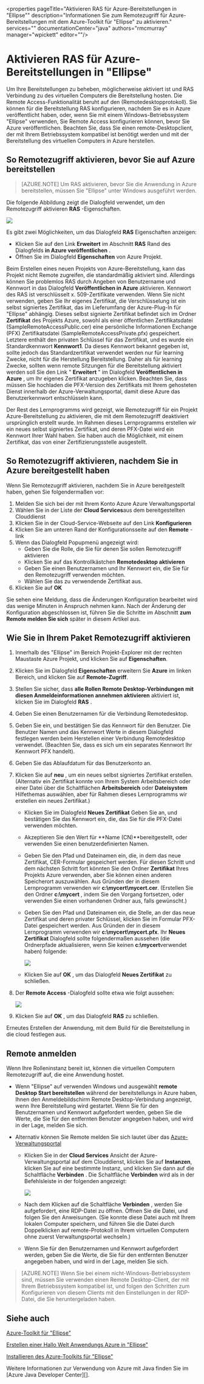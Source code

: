 <properties
    pageTitle="Aktivieren RAS für Azure-Bereitstellungen in "Ellipse""
    description="Informationen Sie zum Remotezugriff für Azure-Bereitstellungen mit dem Azure-Toolkit für "Ellipse" zu aktivieren."
    services=""
    documentationCenter="java"
    authors="rmcmurray"
    manager="wpickett"
    editor=""/>

<tags
    ms.service="multiple"
    ms.workload="na"
    ms.tgt_pltfrm="multiple"
    ms.devlang="Java"
    ms.topic="article"
    ms.date="08/11/2016" 
    ms.author="robmcm"/>

<!-- Legacy MSDN URL = https://msdn.microsoft.com/library/azure/hh690951.aspx -->

# <a name="enabling-remote-access-for-azure-deployments-in-eclipse"></a>Aktivieren RAS für Azure-Bereitstellungen in "Ellipse"

Um Ihre Bereitstellungen zu beheben, möglicherweise aktiviert ist und RAS Verbindung zu des virtuellen Computers die Bereitstellung hosten. Die Remote Access-Funktionalität beruht auf den (Remotedesktopprotokoll). Sie können für die Bereitstellung RAS konfigurieren, nachdem Sie es in Azure veröffentlicht haben, oder, wenn Sie mit einem Windows-Betriebssystem "Ellipse" verwenden, Sie Remote Access konfigurieren können, bevor Sie Azure veröffentlichen. Beachten Sie, dass Sie einen remote-Desktopclient, der mit Ihrem Betriebssystem kompatibel ist benötigt werden und mit der Bereitstellung des virtuellen Computers in Azure herstellen.

## <a name="how-to-enable-remote-access-before-you-deploy-to-azure"></a>So Remotezugriff aktivieren, bevor Sie auf Azure bereitstellen

> [AZURE.NOTE] Um RAS aktivieren, bevor Sie die Anwendung in Azure bereitstellen, müssen Sie "Ellipse" unter Windows ausgeführt werden.

Die folgende Abbildung zeigt die Dialogfeld verwendet, um den Remotezugriff aktivieren **RAS** -Eigenschaften.

![][ic719494]

Es gibt zwei Möglichkeiten, um das Dialogfeld **RAS** Eigenschaften anzeigen:

* Klicken Sie auf den Link **Erweitert** im Abschnitt **RAS** Rand des Dialogfelds **in Azure veröffentlichen** .
* Öffnen Sie im Dialogfeld **Eigenschaften** von Azure Projekt.

Beim Erstellen eines neuen Projekts von Azure-Bereitstellung, kann das Projekt nicht Remote zugreifen, die standardmäßig aktiviert sind. Allerdings können Sie problemlos RAS durch Angeben von Benutzername und Kennwort in das Dialogfeld **Veröffentlichen in Azure** aktivieren. Kennwort des RAS ist verschlüsselt x. 509-Zertifikate verwenden. Wenn Sie nicht verwenden, geben Sie Ihr eigenes Zertifikat, die Verschlüsselung ist ein selbst signiertes Zertifikat, das im Lieferumfang der Azure-Plug-In für "Ellipse" abhängig. Dieses selbst signierte Zertifikat befindet sich im Ordner **Zertifikat** des Projekts Azure, sowohl als einer öffentlichen Zertifikatsdatei (SampleRemoteAccessPublic.cer) eine persönliche Informationen Exchange (PFX) Zertifikatsdatei (SampleRemoteAccessPrivate.pfx) gespeichert. Letztere enthält den privaten Schlüssel für das Zertifikat, und es wurde ein Standardkennwort **Kennwort1**. Da dieses Kennwort bekannt gegeben ist, sollte jedoch das Standardzertifikat verwendet werden nur für learning Zwecke, nicht für die Herstellung Bereitstellung. Daher als für learning Zwecke, sollten wenn remote Sitzungen für die Bereitstellung aktiviert werden soll Sie den Link " **Erweitert** " im Dialogfeld **Veröffentlichen in Azure** , um Ihr eigenes Zertifikat anzugeben klicken. Beachten Sie, dass müssen Sie hochladen die PFX-Version des Zertifikats mit Ihrem gehosteten Dienst innerhalb der Azure-Verwaltungsportal, damit diese Azure das Benutzerkennwort entschlüsseln kann.

Der Rest des Lernprogramms wird gezeigt, wie Remotezugriff für ein Projekt Azure-Bereitstellung zu aktivieren, die mit dem Remotezugriff deaktiviert ursprünglich erstellt wurde. Im Rahmen dieses Lernprogramms erstellen wir ein neues selbst signiertes Zertifikat, und deren PFX-Datei wird ein Kennwort Ihrer Wahl haben. Sie haben auch die Möglichkeit, mit einem Zertifikat, das von einer Zertifizierungsstelle ausgestellt.

## <a name="how-to-enable-remote-access-after-you-have-deployed-to-azure"></a>So Remotezugriff aktivieren, nachdem Sie in Azure bereitgestellt haben

Wenn Sie Remotezugriff aktivieren, nachdem Sie in Azure bereitgestellt haben, gehen Sie folgendermaßen vor:

1. Melden Sie sich bei der mit Ihrem Konto Azure Azure Verwaltungsportal
1. Wählen Sie in der Liste der **Cloud Services**aus dem bereitgestellten Clouddienst
1. Klicken Sie in der Cloud-Service-Webseite auf den Link **Konfigurieren**
1. Klicken Sie am unteren Rand der Konfigurationsseite auf den **Remote** -link
1. Wenn das Dialogfeld Popupmenü angezeigt wird:
    * Geben Sie die Rolle, die Sie für denen Sie sollen Remotezugriff aktivieren
    * Klicken Sie auf das Kontrollkästchen **Remotedesktop aktivieren**
    * Geben Sie einen Benutzernamen und Ihr Kennwort ein, die Sie für den Remotezugriff verwenden möchten.
    * Wählen Sie das zu verwendende Zertifikat aus.
1. Klicken Sie auf **OK** 

Sie sehen eine Meldung, dass die Änderungen Konfiguration bearbeitet wird das wenige Minuten in Anspruch nehmen kann. Nach der Änderung der Konfiguration abgeschlossen ist, führen Sie die Schritte im Abschnitt **zum Remote melden Sie sich** später in diesem Artikel aus.
    
## <a name="how-to-enable-remote-access-in-your-package"></a>Wie Sie in Ihrem Paket Remotezugriff aktivieren

1. Innerhalb des "Ellipse" im Bereich Projekt-Explorer mit der rechten Maustaste Azure Projekt, und klicken Sie auf **Eigenschaften**.

1. Klicken Sie im Dialogfeld **Eigenschaften** erweitern Sie **Azure** im linken Bereich, und klicken Sie auf **Remote-Zugriff**.

1. Stellen Sie sicher, dass **alle Rollen Remote Desktop-Verbindungen mit diesen Anmeldeinformationen annehmen aktivieren** aktiviert ist, klicken Sie im Dialogfeld **RAS** .

1. Geben Sie einen Benutzernamen für die Verbindung Remotedesktop.

1. Geben Sie ein, und bestätigen Sie das Kennwort für den Benutzer. Die Benutzer Namen und das Kennwort Werte in diesem Dialogfeld festlegen werden beim Herstellen einer Verbindung Remotedesktop verwendet. (Beachten Sie, dass es sich um ein separates Kennwort Ihr Kennwort PFX handelt).

1. Geben Sie das Ablaufdatum für das Benutzerkonto an.

1. Klicken Sie auf **neu** , um ein neues selbst signiertes Zertifikat erstellen. (Alternativ ein Zertifikat konnte von Ihrem System Arbeitsbereich oder einer Datei über die Schaltflächen **Arbeitsbereich** oder **Dateisystem** Hilfethemas auswählen, aber für Rahmen dieses Lernprogramms wir erstellen ein neues Zertifikat.)

    * Klicken Sie im Dialogfeld **Neues Zertifikat** Geben Sie an, und bestätigen Sie das Kennwort ein, die, das Sie für die PFX-Datei verwenden möchten.

    * Akzeptieren Sie den Wert für **Name (CN)**bereitgestellt, oder verwenden Sie einen benutzerdefinierten Namen.

    * Geben Sie den Pfad und Dateinamen ein, die, in dem das neue Zertifikat, CER-Formular gespeichert werden. Für diesen Schritt und dem nächsten Schritt fort könnten Sie den Ordner **Zertifikat** Ihres Projekts Azure verwenden, aber Sie können einen anderen Speicherort auszuwählen. Aus Gründen der in diesem Lernprogramm verwenden wir **c:\mycert\mycert.cer**. (Erstellen Sie den Ordner **c:\mycert** , indem Sie den Vorgang fortsetzen, oder verwenden Sie einen vorhandenen Ordner aus, falls gewünscht.)

    * Geben Sie den Pfad und Dateinamen ein, die Stelle, an der das neue Zertifikat und deren privater Schlüssel, klicken Sie im Formular PFX-Datei gespeichert werden. Aus Gründen der in diesem Lernprogramm verwenden wir **c:\mycert\mycert.pfx**. Ihr **Neues Zertifikat** Dialogfeld sollte folgendermaßen aussehen (die Ordnerpfade aktualisieren, wenn Sie keinen **c:\mycert**verwendet haben) folgende:

        ![][ic712275]

    * Klicken Sie auf **OK** , um das Dialogfeld **Neues Zertifikat** zu schließen.

1. Der **Remote Access** -Dialogfeld sollte etwa wie folgt aussehen:</p>

    ![][ic719495]

1. Klicken Sie auf **OK** , um das Dialogfeld **RAS** zu schließen.
    
Erneutes Erstellen der Anwendung, mit dem Build für die Bereitstellung in die cloud festlegen aus.

## <a name="to-log-in-remotely"></a>Remote anmelden

Wenn Ihre Rolleninstanz bereit ist, können die virtuellen Computern Remotezugriff auf, die eine Anwendung hostet.

* Wenn "Ellipse" auf verwenden Windows und ausgewählt **remote Desktop Start bereitstellen** während der bereitstellungs in Azure haben, Ihnen den Anmeldebildschirm Remote Desktop-Verbindung angezeigt, wenn Ihre Bereitstellung wird gestartet. Wenn Sie für den Benutzernamen und Kennwort aufgefordert werden, geben Sie die Werte, die Sie für den entfernten Benutzer angegeben haben, und wird in der Lage, melden Sie sich.

* Alternativ können Sie Remote melden Sie sich lautet über das <a href="http://go.microsoft.com/fwlink/?LinkID=512959">Azure-Verwaltungsportal</a>

    * Klicken Sie in der **Cloud Services** Ansicht der Azure-Verwaltungsportal auf dem Clouddienst, klicken Sie auf **Instanzen**, klicken Sie auf eine bestimmte Instanz, und klicken Sie dann auf die Schaltfläche **Verbinden** . Die Schaltfläche **Verbinden** wird als in der Befehlsleiste in der folgenden angezeigt:

        ![][ic659273]

    * Nach dem Klicken auf die Schaltfläche **Verbinden** , werden Sie aufgefordert, eine RDP-Datei zu öffnen. Öffnen Sie die Datei, und folgen Sie den Anweisungen. (Sie konnte diese Datei auch mit Ihrem lokalen Computer speichern, und führen Sie die Datei durch Doppelklicken auf remote-Protokoll in Ihrem virtuellen Computern ohne zuerst Verwaltungsportal wechseln.)

    * Wenn Sie für den Benutzernamen und Kennwort aufgefordert werden, geben Sie die Werte, die Sie für den entfernten Benutzer angegeben haben, und wird in der Lage, melden Sie sich.

> [AZURE.NOTE] Wenn Sie bei einem nicht-Windows-Betriebssystem sind, müssen Sie verwenden einen Remote Desktop-Client, der mit Ihrem Betriebssystem kompatibel ist, und folgen den Schritten zum Konfigurieren von diesem Clients mit den Einstellungen in der RDP-Datei, die Sie heruntergeladen haben.

## <a name="see-also"></a>Siehe auch

[Azure-Toolkit für "Ellipse"][]

[Erstellen einer Hallo Welt Anwendungs Azure in "Ellipse"][]

[Installieren des Azure-Toolkits für "Ellipse"][] 

Weitere Informationen zur Verwendung von Azure mit Java finden Sie im [Azure Java Developer Center][].

<!-- URL List -->

[Azure Java-Entwicklercenter]: http://go.microsoft.com/fwlink/?LinkID=699547
[Azure Management Portal]: http://go.microsoft.com/fwlink/?LinkID=512959
[Azure-Toolkit für "Ellipse"]: http://go.microsoft.com/fwlink/?LinkID=699529
[Erstellen einer Hallo Welt Anwendungs Azure in "Ellipse"]: http://go.microsoft.com/fwlink/?LinkID=699533
[Installieren des Azure-Toolkits für "Ellipse"]: http://go.microsoft.com/fwlink/?LinkId=699546

<!-- IMG List -->

[ic712275]: ./media/azure-toolkit-for-eclipse-enabling-remote-access-for-azure-deployments/ic712275.png
[ic719495]: ./media/azure-toolkit-for-eclipse-enabling-remote-access-for-azure-deployments/ic719495.png
[ic719494]: ./media/azure-toolkit-for-eclipse-enabling-remote-access-for-azure-deployments/ic719494.png
[ic659273]: ./media/azure-toolkit-for-eclipse-enabling-remote-access-for-azure-deployments/ic659273.png
